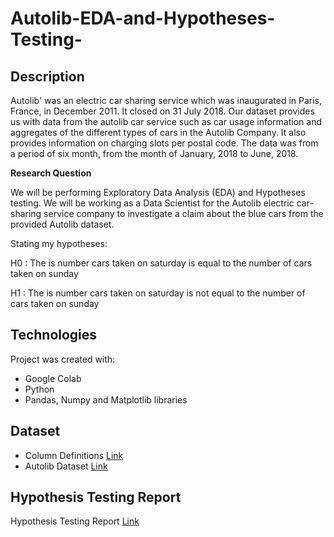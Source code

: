 # Autolib-EDA-and-Hypotheses-Testing-

## **Description**
Autolib' was an electric car sharing service which was inaugurated in Paris, France, in December 2011. It closed on 31 July 2018. Our dataset provides us with data from the autolib car service such as car usage information and aggregates of the different types of cars in the Autolib Company. It also provides information on charging slots per postal code. The data was from a period of six month, from the month of January, 2018 to June, 2018.

**Research Question**

We will be performing Exploratory Data Analysis (EDA) and Hypotheses testing. We will be working as a Data Scientist for the Autolib electric car-sharing service company to investigate a claim about the blue cars from the provided Autolib dataset.

Stating my hypotheses:

H0 : The is number cars taken on saturday is equal to the number of cars taken on sunday

H1 : The is number cars taken on saturday is not equal to the number of cars taken on sunday

## **Technologies**
Project was created with:
* Google Colab
* Python
* Pandas, Numpy and Matplotlib libraries

## **Dataset**
* Column Definitions [Link](http://bit.ly/DSCoreAutolibDatasetGlossary)
* Autolib Dataset [Link](http://bit.ly/DSCoreAutolibDataset)

## **Hypothesis Testing Report**
Hypothesis Testing Report [Link](https://docs.google.com/document/d/1QF6pZBrH_aIPV6_G6xXU2PaiKyCdZdZmtqNNh9fkDDg/edit?usp=sharing)
